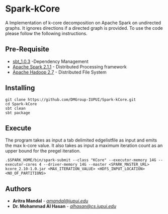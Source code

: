 # Spark-kCore
A Implementation of k-core decomposition on Apache Spark on undirected graphs. It ignores directions if a directed graph is provided.
To use the code please follow the following instructions.
## Pre-Requisite

* [sbt_1.0.3](http://www.scala-sbt.org/download.html) -Dependency Management
* [Apache Spark 2.1.1](https://spark.apache.org/) - Distributed Processing framework
* [Apache Hadoop 2.7](https://hadoop.apache.org/docs/r2.7.0/) - Distributed File System

## Installing

```
git clone https://github.com/DMGroup-IUPUI/Spark-kCore.git
cd Spark-kCore
sbt clean
sbt package
```
## Execute

The program takes as input a tab delimited edgelistfile as input and emits the max k-core value. It also takes as input a maximum iteration count  as an upper bound for the pregel iteration.
```
.$SPARK_HOME/bin/spark-submit --class "KCore" --executor-memory 14G --executor-cores 4 --driver-memory 14G --master <SPARK_MASTER_URL> kcore_2.10-1.0.jar <MAX_ITERATION_VALUE> <HDFS_INPUT_LOCATION> <NO_OF_PARTITIONS>
```

## Authors

* **Aritra Mandal** - *amandal@iupui.edu*
* **Dr. Mohammad Al Hasan** - *alhasan@cs.iupui.edu*
